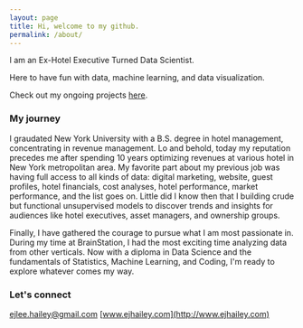```yaml
---
layout: page
title: Hi, welcome to my github.
permalink: /about/
---
```


I am an Ex-Hotel Executive Turned Data Scientist.

Here to have fun with data, machine learning, and data visualization.

Check out my ongoing projects [here](https://github.com/ej-hailey).

### My journey

I graudated New York University with a B.S. degree in hotel management, concentrating in revenue management. Lo and behold, today my reputation precedes me after spending 10 years optimizing revenues at various hotel in New York metropolitan area. My favorite part about my previous job was having full access to all kinds of data: digital marketing, website, guest profiles, hotel financials, cost analyses, hotel performance, market performance, and the list goes on. Little did I know then that I building crude but functional unsupervised models to discover trends and insights for audiences like hotel executives, asset managers, and ownership groups.

Finally, I have gathered the courage to pursue what I am most passionate in. During my time at BrainStation, I had the most exciting time analyzing data from other verticals. Now with a diploma in Data Science and the fundamentals of Statistics, Machine Learning, and Coding, I'm ready to explore whatever comes my way.

### Let's connect

[ejlee.hailey@gmail.com](mailto:ejlee.hailey@gmail.com)
[www.ejhailey.com](http://www.ejhailey.com)